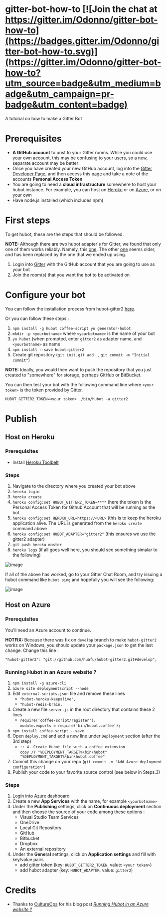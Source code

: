 # gitter-bot-how-to [![Join the chat at https://gitter.im/Odonno/gitter-bot-how-to](https://badges.gitter.im/Odonno/gitter-bot-how-to.svg)](https://gitter.im/Odonno/gitter-bot-how-to?utm_source=badge&utm_medium=badge&utm_campaign=pr-badge&utm_content=badge)

A tutorial on how to make a Gitter Bot

# Prerequisites

* **A GitHub account** to post to your Gitter rooms. While you could use your own account, this may be confusing to your users, so a new, separate account may be better
* Once you have created your new GitHub account, log into the [Gitter Developer Page](https://developer.gitter.im/docs/welcome), and then access this [page](https://developer.gitter.im/apps) and take a note of the accounts **Personal Access Token**
* You are going to need a **cloud infrastructure** somewhere to host your hubot instance. For example, you can host on [Heroku](https://dashboard.heroku.com/) or on [Azure](https://azure.microsoft.com/), or on your own
* Have node.js installed (which includes npm)

# First steps

To get hubot, these are the steps that should be followed.

**NOTE:** Although there are two hubot adapter's for Gitter, we found that only one of them works reliably. Namely, this [one](https://github.com/huafu/hubot-gitter2). The other [one](https://github.com/kcjpop/hubot-gitter) seems older, and has been replaced by the one that we ended up using.

1. Login into [Gitter](http://gitter.im) with the GitHub account that you are going to use as your bot
1. Join the room(s) that you want the bot to be activated on

# Configure your bot

You can follow the installation process from hubot-gitter2 [here](https://github.com/huafu/hubot-gitter2#installation).

Or you can follow these steps :

1. `npm install -g hubot coffee-script yo generator-hubot`
2. `mkdir -p <yourbotname>` where `<yourbotname>` is the name of your bot
3. `yo hubot` (when prompted, enter `gitter2` as adapter name, and `<yourbotname>` as name
4. `npm install --save hubot-gitter2`
5. Create git repository (`git init`, `git add .`,  `git commit -m "Initial commit"`)

**NOTE:** Ideally, you would then want to push the repository that you just created to "somewhere" for storage, perhaps GitHub or BitBucket.

You can then test your bot with the following command line where `<your token>` is the token provided by Gitter.

`HUBOT_GITTER2_TOKEN=<your token> ./bin/hubot -a gitter2`

# Publish

## Host on Heroku

### Prerequisites

* Install [Heroku Toolbelt](https://toolbelt.heroku.com/)

### Steps

1. Navigate to the directory where you created your bot above
2. `heroku login`
3. `heroku create`
4. `heroku config:set HUBOT_GITTER2_TOKEN=****` (here the token is the Personal Access Token for Github Account that will be running as the bot.
5. `heroku config:set HEROKU_URL=https://<URL>` (this is to keep the heroku application alive.  The URL is generated from the `heroku create` command above
6. `heroku config:set HUBOT_ADAPTER="gitter2"` (this ensures we use the gitter2 adapter)
7. `git push heroku master`
8. `heroku logs` (if all goes well here, you should see something simalar to the following)

![image](https://cloud.githubusercontent.com/assets/1271146/5890975/1b0b13d4-a471-11e4-97db-9be2b5fbae77.png)

If all of the above has worked, go to your Gitter Chat Room, and try issuing a hubot command like `hubot ping` and hopefully you will see the following:

![image](https://cloud.githubusercontent.com/assets/1271146/5890979/96fa7066-a471-11e4-9042-b1db63b4e984.png)

## Host on Azure

### Prerequisites

You'll need an Azure account to continue.

**HOTFIX:** Because there was fix on `develop` branch to make `hubot-gitter2` works on Windows, you should update your `package.json` to get the last change. Change this line :

`"hubot-gitter2": "git://github.com/huafu/hubot-gitter2.git#develop",`

### Running Hubot in an Azure website ?
 
1. `npm install -g azure-cli`
2. `azure site deploymentscript --node`
3. Edit `external-scripts.json` file and remove these lines
    * `"hubot-heroku-keepalive",`
    * `"hubot-redis-brain,`
4. Create a new file `server.js` in the root directory that contains these 2 lines
    * `require('coffee-script/register');` <br />
      `module.exports = require('bin/hubot.coffee');`
5. `npm install coffee-script --save`
6. Open `deploy.cmd` and add a new line under `Deployment` section (after the 3rd step)
    * `:: 4. Create Hubot file with a coffee extension` <br />
      `copy /Y "%DEPLOYMENT_TARGET%\bin\hubot" "%DEPLOYMENT_TARGET%\bin\hubot.coffee"`
7. Commit this change on your repo (`git commit -m "Add Azure deployment configuration"`)
8. Publish your code to your favorite source control (see below in Steps.3)

### Steps

1. Login into [Azure dashboard](https://portal.azure.com/)
2. Create a new **App Services** with the name, for example `<yourbotname>`
3. Under the **Publishing** settings, click on **Continuous deployment** section and then choose the source of your code among these options :
    * Visual Studio Team Services
    * OneDrive
    * Local Git Repository
    * GitHub
    * Bitbucket
    * Dropbox
    * An external repository
4. Under the **General** settings, click on **Application settings** and fill with key/value pairs
    * add gitter token (key: `HUBOT_GITTER2_TOKEN`, value: `<your token>`)
    * add hubot adapter (key: `HUBOT_ADAPTER`, value: `gitter2`)

# Credits

* Thanks to [CultureOps](https://cultureops.wordpress.com/) for his blog post [*Running Hubot in an Azure website ?*](https://cultureops.wordpress.com/2015/06/03/running-hubot-in-an-azure-website/)